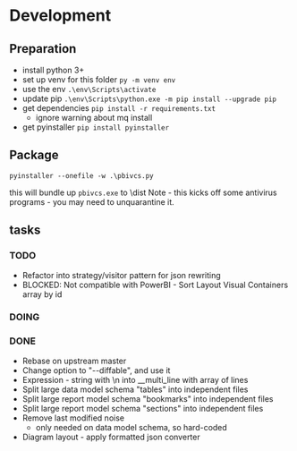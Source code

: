 # Development

## Preparation

* install python 3+
* set up venv for this folder ```py -m venv env```
* use the env ```.\env\Scripts\activate```
* update pip ```.\env\Scripts\python.exe -m pip install --upgrade pip```
* get dependencies ```pip install -r requirements.txt```
  * ignore warning about mq install
* get pyinstaller ```pip install pyinstaller```

## Package

```pyinstaller --onefile -w .\pbivcs.py```

this will bundle up ```pbivcs.exe``` to \dist
Note - this kicks off some antivirus programs - you may need to unquarantine it.

## tasks

### TODO


* Refactor into strategy/visitor pattern for json rewriting
* BLOCKED: Not compatible with PowerBI - Sort Layout Visual Containers array by id

### DOING

### DONE

* Rebase on upstream master
* Change option to "--diffable", and use it
* Expression - string with \n into __multi_line with array of lines
* Split large data model schema "tables" into independent files
* Split large report model schema "bookmarks" into independent files
* Split large report model schema "sections" into independent files
* Remove last modified noise
  * only needed on data model schema, so hard-coded
* Diagram layout - apply formatted json converter
